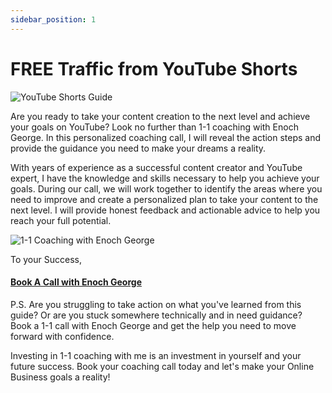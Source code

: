 ```yaml
---
sidebar_position: 1
---
```

# FREE Traffic from YouTube Shorts

![YouTube Shorts Guide](https://trafficbingoassets.s3.us-east-2.amazonaws.com/youtubeshortsbook.png)

Are you ready to take your content creation to the next level and achieve your goals on YouTube? Look no further than 1-1 coaching with Enoch George. In this personalized coaching call, I will reveal the action steps and provide the guidance you need to make your dreams a reality.

With years of experience as a successful content creator and YouTube expert, I have the knowledge and skills necessary to help you achieve your goals. During our call, we will work together to identify the areas where you need to improve and create a personalized plan to take your content to the next level. I will provide honest feedback and actionable advice to help you reach your full potential.


![1-1 Coaching with Enoch George](https://trafficbingoassets.s3.us-east-2.amazonaws.com/enochgeorge120x120.jpeg)

To your Success, 

#### [Book A Call with Enoch George](https://buildbusiness.online/courses/youtube-secrets/)  

P.S. Are you struggling to take action on what you've learned from this guide? Or are you stuck somewhere technically and in need guidance? Book a 1-1 call with Enoch George and get the help you need to move forward with confidence.

Investing in 1-1 coaching with me is an investment in yourself and your future success. Book your coaching call today and let's make your Online Business goals a reality!


